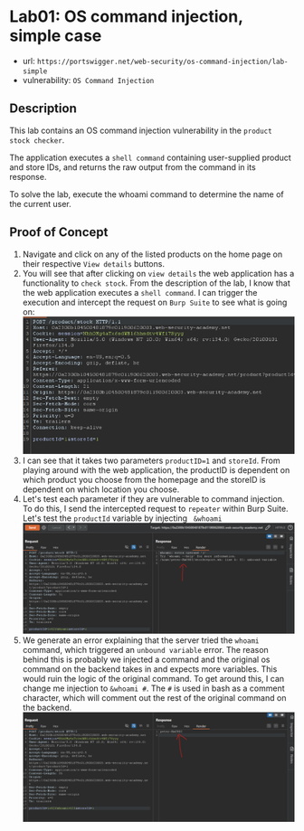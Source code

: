 # Lab01: OS command injection, simple case
* url: `https://portswigger.net/web-security/os-command-injection/lab-simple`
* vulnerability: `OS Command Injection`

## Description 
This lab contains an OS command injection vulnerability in the `product stock checker`.

The application executes a `shell command` containing user-supplied product and store IDs, and returns the raw output from the command in its response.

To solve the lab, execute the whoami command to determine the name of the current user. 

## Proof of Concept
1. Navigate and click on any of the listed products on the home page on their respective `View details` buttons. 
2. You will see that after clicking on `view details` the web application has a functionality to `check stock`. 
From the description of the lab, I know that the web application executes a `shell command`. I can trigger the 
execution and intercept the request on `Burp Suite` to see what is going on:  
![descript](images/os-command-injection-lab01-intercept.png)
3. I can see that it takes two parameters `productID=1` and `storeId`. From playing around with the web application, the productID is dependent on which product you choose from the homepage and the storeID is dependent on which location you choose. 
4. Let's test each parameter if they are vulnerable to command injection. To do this, I send the intercepted request to `repeater` within Burp Suite. Let's test the `productId` variable by injecting ` &whoami`    
![descript](images/os-command-injection-lab01-test1.png)
5. We generate an error explaining that the server tried the `whoami` command, which triggered an `unbound variable` error. The reason behind this is probably we injected a command and the original os command on the backend takes in and expects more variables. This would ruin the logic of the original command. To get around this, I can change me injection to ` &whoami # `. The `#` is used in bash as a comment character, which will comment out the rest of the original command on the backend.  
![descript](images/os-command-injection-lab01-flag.png)

